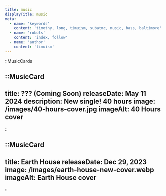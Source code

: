 ```yaml
---
title: music
displayTitle: music
meta:
  - name: 'keywords'
    content: 'timothy, long, timuism, subatmc, music, bass, baltimore'
  - name: 'robots'
    content: 'index, follow'
  - name: 'author'
    content: 'timuism'
---
```


 ::MusicCards

  ::MusicCard
  ---
  title: ??? (Coming Soon)
  releaseDate: May 11 2024
  description: New single! 40 hours
  image: /images/40-hours-cover.jpg
  imageAlt: 40 Hours cover
  ---
  ::

  ::MusicCard
  ---
  title: Earth House
  releaseDate: Dec 29, 2023
  image: /images/earth-house-new-cover.webp
  imageAlt: Earth House cover
  ---
  ::
